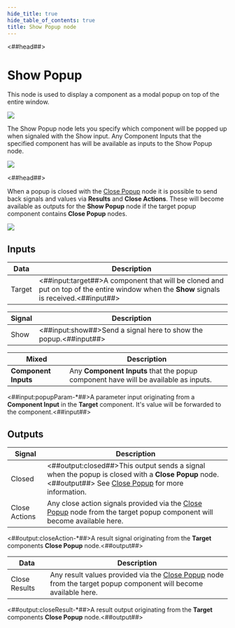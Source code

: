 ```yaml
---
hide_title: true
hide_table_of_contents: true
title: Show Popup node
---
```


<##head##>

# Show Popup

This node is used to display a component as a modal popup on top of the entire window.

<div className="ndl-image-with-background">

![](/nodes/popups/show-popup/show-popup-2.png)

</div>

The <span className="ndl-node">Show Popup</span> node lets you specify which component will be popped up when signaled with the <span className="ndl-signal">Show</span> input. Any <span className="ndl-node">Component Inputs</span> that the specified component has will be available as inputs to the <span className="ndl-node">Show Popup</span> node.

<div className="ndl-image-with-background l">

![](/nodes/popups/show-popup/show-popup-1.png)

</div>

<##head##>

When a popup is closed with the [Close Popup](/nodes/popups/close-popup) node it is possible to send back signals and values via **Results** and **Close Actions**. These will become available as outputs for the **Show Popup** node if the target popup component contains **Close Popup** nodes.

<div className="ndl-image-with-background l">

![](/nodes/popups/show-popup/show-popup-3.png)

</div>

## Inputs

| Data                                     | Description                                                                                                                             |
| ---------------------------------------- | --------------------------------------------------------------------------------------------------------------------------------------- |
| <span className="ndl-data">Target</span> | <##input:target##>A component that will be cloned and put on top of the entire window when the **Show** signals is received.<##input##> |

| Signal                                   | Description                                                      |
| ---------------------------------------- | ---------------------------------------------------------------- |
| <span className="ndl-signal">Show</span> | <##input:show##>Send a signal here to show the popup.<##input##> |

| Mixed                | Description                                                                         |
| -------------------- | ----------------------------------------------------------------------------------- |
| **Component Inputs** | Any **Component Inputs** that the popup component have will be available as inputs. |

<span className="hidden-props-for-editor"><##input:popupParam-\*##>A parameter input originating from a **Component Input** in the **Target** component. It's value will be forwarded to the component.<##input##></span>

## Outputs

| Signal                                            | Description                                                                                                                                                                         |
| ------------------------------------------------- | ----------------------------------------------------------------------------------------------------------------------------------------------------------------------------------- |
| <span className="ndl-signal">Closed</span>        | <##output:closed##>This output sends a signal when the popup is closed with a **Close Popup** node.<##output##> See [Close Popup](/nodes/popups/close-popup/) for more information. |
| <span className="ndl-signal">Close Actions</span> | Any close action signals provided via the [Close Popup](/nodes/popups/close-popup/) node from the target popup component will become available here.                                |

<span className="hidden-props-for-editor"><##output:closeAction-\*##>A result signal originating from the **Target** components **Close Popup** node.<##output##></span>

| Data                                            | Description                                                                                                                                   |
| ----------------------------------------------- | --------------------------------------------------------------------------------------------------------------------------------------------- |
| <span className="ndl-data">Close Results</span> | Any result values provided via the [Close Popup](/nodes/popups/close-popup/) node from the target popup component will become available here. |

<span className="hidden-props-for-editor"><##output:closeResult-\*##>A result output originating from the **Target** components **Close Popup** node.<##output##></span>
